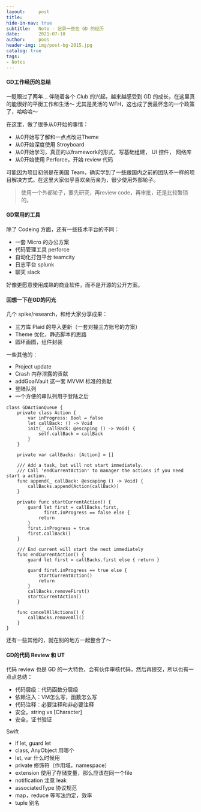 ```yaml
---
layout:     post
title:     
hide-in-nav: true
subtitle:   Note - 记录一些在 GD 的经历
date:       2021-07-10
author:     poos
header-img: img/post-bg-2015.jpg
catalog: true
tags:
- Notes
---
```



#### GD工作经历的总结

一眨眼过了两年... 伴随着各个 Club 的兴起，越来越感受到 GD 的成长，在这里真的能很好的平衡工作和生活～ 尤其是灵活的 WFH，这也成了我最怀念的一个政策了，哈哈哈～


在这里，做了很多从0开始的事情：

- 从0开始写了解和一点点改进Theme
- 从0开始深度使用 Stroyboard
- 从0开始学习，真正的以framework的形式，写基础组建， UI 控件， 网络库
- 从0开始使用 Perforce，开始 review 代码

可能因为项目初创是在美国 Team，确实学到了一些跟国内之前的团队不一样的项目解决方式。在这里大家似乎喜欢亲历亲为，很少使用外部轮子。

> 使用一个外部轮子，要先研究，再review code，再审批，还是比较繁琐的。

#### GD常用的工具

除了 Codeing 方面，还有一些技术平台的不同：

- 一套 Micro 的办公方案
- 代码管理工具 perforce
- 自动化打包平台 teamcity
- 日志平台 splunk
- 聊天 slack

好像更愿意使用成熟的商业软件，而不是开源的公开方案。


#### 回想一下在GD的闪光

几个 spike/research，和给大家分享成果：

- 三方库 Plaid 的导入更新（一套对接三方账号的方案）
- Theme 优化，静态脚本的思路
- 圆环画图，组件封装

一些其他的：

- Project update
- Crash 内存泄露的贡献
- addGoalVault 这一套 MVVM 标准的贡献
- 登陆队列
- 一个方便的串队列用于登陆之后

```
class GDActionQueue {
    private class Action {
        var inProgress: Bool = false
        let callBack: () -> Void
        init(_ callBack: @escaping () -> Void) {
            self.callBack = callBack
        }
    }
    
    private var callBacks: [Action] = []
    
    /// Add a task, but will not start immediately.
    /// Call 'endCurrentAction' to manager the actions if you need start a action.
    func append(_ callBack: @escaping () -> Void) {
        callBacks.append(Action(callBack))
    }
    
    private func startCurrentAction() {
        guard let first = callBacks.first,
              first.inProgress == false else {
            return
        }
        first.inProgress = true
        first.callBack()
    }
    
    /// End current will start the next immediately
    func endCurrentAction() {
        guard let first = callBacks.first else { return }
        
        guard first.inProgress == true else {
            startCurrentAction()
            return
        }
        callBacks.removeFirst()
        startCurrentAction()
    }
    
    func cancelAllActions() {
        callBacks.removeAll()
    }
}
```

还有一些其他的，就在别的地方一起整合了～


#### GD的代码 Review 和 UT

代码 review 也是 GD 的一大特色，会有伙伴审核代码，然后再提交，所以也有一点点总结：

- 代码层级：代码函数分层级
- 依赖注入：VM怎么写，函数怎么写
- 代码注释：必要注释和非必要注释
- 安全，string vs [Character]
- 安全，证书验证


Swift

- if let, guard let
- class, AnyObject 用哪个
- let, var 什么时候用
- private 修饰符（作用域，namespace）
- extension 使用了存储变量，那么应该在同一个file
- notification 注意 leak
- associatedType 协议规范
- map，reduce 等写法约定，效率
- tuple 别名




